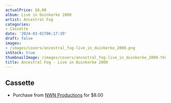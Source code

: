 ```yaml
---
actualPrice: $8.00
album: Live in Duinkerke 2000
artist: Ancestral Fog
categories:
- Cassette
date: '2024-03-01T06:17:39'
draft: false
images:
- /images/covers/ancestral_fog-live_in_duinkerke_2000.png
inStock: true
thumbnailImage: /images/covers/ancestral_fog-live_in_duinkerke_2000-thumb.png
title: Ancestral Fog - Live in Duinkerke 2000
---
```


## Cassette
* Purchase from [NWN Productions](http://shop.nwnprod.com/index.php?route=product/product&path=73&product_id=652&sort=pd.name&order=ASC) for $8.00
